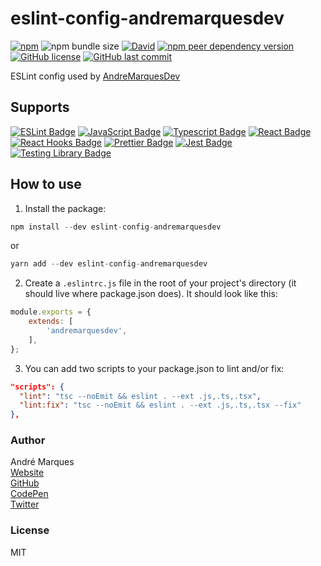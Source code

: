 # eslint-config-andremarquesdev

[![npm](https://img.shields.io/npm/v/eslint-config-andremarquesdev)](https://www.npmjs.com/package/eslint-config-andremarquesdev)
![npm bundle size](https://img.shields.io/bundlephobia/minzip/eslint-config-andremarquesdev)
[![David](https://img.shields.io/david/AndreMarquesDev/eslint-config-andremarquesdev)](https://www.npmjs.com/package/eslint-config-andremarquesdev)
[![npm peer dependency version](https://img.shields.io/npm/dependency-version/eslint-config-andremarquesdev/peer/eslint)](https://eslint.org/)
[![GitHub license](https://img.shields.io/github/license/AndreMarquesDev/eslint-config-andremarquesdev)](https://github.com/AndreMarquesDev/eslint-config-andremarquesdev/blob/master/LICENSE)
[![GitHub last commit](https://img.shields.io/github/last-commit/AndreMarquesDev/eslint-config-andremarquesdev)](https://github.com/AndreMarquesDev/eslint-config-andremarquesdev)

ESLint config used by [AndreMarquesDev](https://github.com/AndreMarquesDev)

## Supports

<a href="https://eslint.org/" target="_blank">![ESLint Badge](https://img.shields.io/badge/ESLint_V8-4B3263?style=for-the-badge&logo=eslint&logoColor=white)</a>
<a href="https://developer.mozilla.org/en-US/docs/Web/JavaScript" target="_blank">![JavaScript Badge](https://img.shields.io/badge/JavaScript-F7DF1E?style=for-the-badge&logo=javascript&logoColor=black)</a>
<a href="https://www.typescriptlang.org/" target="_blank">![Typescript Badge](https://img.shields.io/badge/TypeScript-007ACC?style=for-the-badge&logo=typescript&logoColor=white)</a>
<a href="https://reactjs.org" target="_blank">![React Badge](https://img.shields.io/badge/React-20232A?style=for-the-badge&logo=react&logoColor=61DAFB)</a>
<a href="https://reactjs.org/docs/hooks-intro.html" target="_blank">![React Hooks Badge](https://img.shields.io/badge/React_Hooks-20232A?style=for-the-badge&logo=react&logoColor=61DAFB)</a>
<a href="https://prettier.io/" target="_blank">![Prettier Badge](https://img.shields.io/badge/Prettier-1B2B34?style=for-the-badge&logo=prettier&logoColor=61DAFB)</a>
<a href="https://jestjs.io/" target="_blank">![Jest Badge](https://img.shields.io/badge/-jest-%23C21325?style=for-the-badge&logo=jest&logoColor=white)</a>
<a href="https://testing-library.com/" target="_blank">![Testing Library Badge](https://img.shields.io/badge/-TestingLibrary-%23E33332?style=for-the-badge&logo=testing-library&logoColor=white)</a>

## How to use

1. Install the package:

```js
npm install --dev eslint-config-andremarquesdev
```

or

```js
yarn add --dev eslint-config-andremarquesdev
```

2. Create a `.eslintrc.js` file in the root of your project's directory (it should live where package.json does). It should look like this:

```js
module.exports = {
    extends: [
        'andremarquesdev',
    ],
};
```

3. You can add two scripts to your package.json to lint and/or fix:

```json
"scripts": {
  "lint": "tsc --noEmit && eslint . --ext .js,.ts,.tsx",
  "lint:fix": "tsc --noEmit && eslint . --ext .js,.ts,.tsx --fix"
},
```

### Author

André Marques  
[Website](https://andremarquesdev.com)  
[GitHub](https://github.com/AndreMarquesDev)  
[CodePen](https://codepen.io/AndreMarquesDev)  
[Twitter](https://twitter.com/axxyJS)  

### License

MIT
